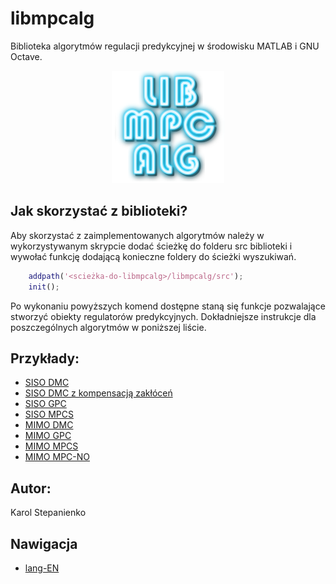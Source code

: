 # libmpcalg
Biblioteka algorytmów regulacji predykcyjnej w środowisku MATLAB i GNU Octave.

<p align="center">
  <img src="./img/libmpcalg_logo.png"  alt="libmpcalg's logo"/>
</p>

## Jak skorzystać z biblioteki?
Aby skorzystać z zaimplementowanych algorytmów należy w wykorzystywanym
skrypcie dodać ścieżkę do folderu src biblioteki i wywołać funkcję
dodającą konieczne foldery do ścieżki wyszukiwań.
```MATLAB
    addpath('<scieżka-do-libmpcalg>/libmpcalg/src');
    init();
```
Po wykonaniu powyższych komend dostępne staną się funkcje pozwalające stworzyć
obiekty regulatorów predykcyjnych. Dokładniejsze instrukcje dla poszczególnych
algorytmów w poniższej liście.

## Przykłady:
- [SISO DMC](../mwe/mweSISO_DMC.m)
- [SISO DMC z kompensacją zakłóceń](../mwe/mweSISO_DMC_Disturbance.m)
- [SISO GPC](../mwe/mweSISO_GPC.m)
- [SISO MPCS](../mwe/mweSISO_MPCS.m)
- [MIMO DMC](../mwe/mweMIMO_DMC.m)
- [MIMO GPC](../mwe/mweMIMO_GPC.m)
- [MIMO MPCS](../mwe/mweMIMO_MPCS.m)
- [MIMO MPC-NO](../mwe/mweMIMO_MPCNO.m)

## Autor:
Karol Stepanienko

## Nawigacja
- [lang-EN](../README.md)
